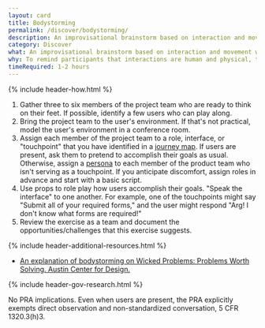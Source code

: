 ```yaml
---
layout: card
title: Bodystorming
permalink: /discover/bodystorming/
description: An improvisational brainstorm based on interaction and movement with the body.
category: Discover
what: An improvisational brainstorm based on interaction and movement with the body.
why: To remind participants that interactions are human and physical, to teach stakeholders empathy for users, and to get away from our computers.
timeRequired: 1-2 hours
---
```


{% include header-how.html %}

1. Gather three to six members of the project team who are ready to think on their feet. If possible, identify a few users who can play along.
1. Bring the project team to the user's environment. If that's not practical, model the user's environment in a conference room.
1. Assign each member of the project team to a role, interface, or "touchpoint" that you have identified in a [journey map](/decide/journey-mapping/). If users are present, ask them to pretend to accomplish their goals as usual. Otherwise, assign a [persona](/decide/personas/) to each member of the product team who isn't serving as a touchpoint. If you anticipate discomfort, assign roles in advance and start with a basic script.
1. Use props to role play how users accomplish their goals. "Speak the interface" to one another. For example, one of the touchpoints might say "Submit all of your required forms," and the user might respond "Arg! I don't know what forms are required!"
1. Review the exercise as a team and document the opportunities/challenges that this exercise suggests.

<section class="method--section--non-printable-content" markdown="1">
{% include header-additional-resources.html %}

- [An explanation of bodystorming on Wicked Problems: Problems Worth Solving. Austin Center for Design.](https://www.wickedproblems.com/6_bodystorming.php)
</section>

<section class="method--section method--section--government-considerations" markdown="1" >
{% include header-gov-research.html %}

No PRA implications. Even when users are present, the PRA explicitly exempts direct observation and non-standardized conversation, 5 CFR 1320.3(h)3.
</section>
